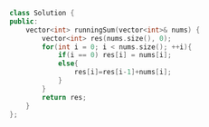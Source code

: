<!--
 * @Author: your name
 * @Date: 2020-12-24 20:58:19
 * @LastEditTime: 2020-12-24 20:58:37
 * @LastEditors: Please set LastEditors
 * @Description: In User Settings Edit
 * @FilePath: /projects/leetcode/1480. 一维数组的动态和.md
-->
```c++
class Solution {
public:
    vector<int> runningSum(vector<int>& nums) {
        vector<int> res(nums.size(), 0);
        for(int i = 0; i < nums.size(); ++i){
            if(i == 0) res[i] = nums[i];
            else{
                res[i]=res[i-1]+nums[i];
            }
        }
        return res;
    }
};
```